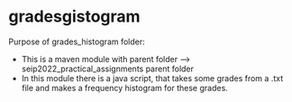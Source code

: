 # gradesgistogram
Purpose of grades_histogram folder:
- This is a maven module with parent folder --> seip2022_practical_assignments parent folder
- In this module there is a java script, that takes some grades from a .txt file and makes a frequency histogram for these grades.